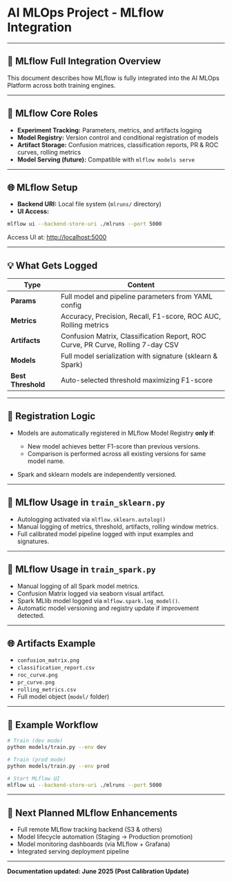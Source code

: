 # AI MLOps Project - MLflow Integration

---

## 🔗 MLflow Full Integration Overview

This document describes how MLflow is fully integrated into the AI MLOps Platform across both training engines.

---

## 🔄 MLflow Core Roles

- **Experiment Tracking:** Parameters, metrics, and artifacts logging
- **Model Registry:** Version control and conditional registration of models
- **Artifact Storage:** Confusion matrices, classification reports, PR & ROC curves, rolling metrics
- **Model Serving (future):** Compatible with `mlflow models serve`

---

## 🌐 MLflow Setup

- **Backend URI:** Local file system (`mlruns/` directory)
- **UI Access:**

```bash
mlflow ui --backend-store-uri ./mlruns --port 5000
```

Access UI at: [http://localhost:5000](http://localhost:5000)

---

## 💡 What Gets Logged

| Type               | Content                                                                         |
| ------------------ | ------------------------------------------------------------------------------- |
| **Params**         | Full model and pipeline parameters from YAML config                             |
| **Metrics**        | Accuracy, Precision, Recall, F1-score, ROC AUC, Rolling metrics                 |
| **Artifacts**      | Confusion Matrix, Classification Report, ROC Curve, PR Curve, Rolling 7-day CSV |
| **Models**         | Full model serialization with signature (sklearn & Spark)                       |
| **Best Threshold** | Auto-selected threshold maximizing F1-score                                     |

---

## 🏅 Registration Logic

- Models are automatically registered in MLflow Model Registry **only if**:

  - New model achieves better F1-score than previous versions.
  - Comparison is performed across all existing versions for same model name.

- Spark and sklearn models are independently versioned.

---

## 🌿 MLflow Usage in `train_sklearn.py`

- Autologging activated via `mlflow.sklearn.autolog()`
- Manual logging of metrics, threshold, artifacts, rolling window metrics.
- Full calibrated model pipeline logged with input examples and signatures.

---

## 🌿 MLflow Usage in `train_spark.py`

- Manual logging of all Spark model metrics.
- Confusion Matrix logged via seaborn visual artifact.
- Spark MLlib model logged via `mlflow.spark.log_model()`.
- Automatic model versioning and registry update if improvement detected.

---

## 🌐 Artifacts Example

- `confusion_matrix.png`
- `classification_report.csv`
- `roc_curve.png`
- `pr_curve.png`
- `rolling_metrics.csv`
- Full model object (`model/` folder)

---

## 🔄 Example Workflow

```bash
# Train (dev mode)
python models/train.py --env dev

# Train (prod mode)
python models/train.py --env prod

# Start MLflow UI
mlflow ui --backend-store-uri ./mlruns --port 5000
```

---

## 🎯 Next Planned MLflow Enhancements

- Full remote MLflow tracking backend (S3 & others)
- Model lifecycle automation (Staging -> Production promotion)
- Model monitoring dashboards (via MLflow + Grafana)
- Integrated serving deployment pipeline

---

**Documentation updated: June 2025 (Post Calibration Update)**

